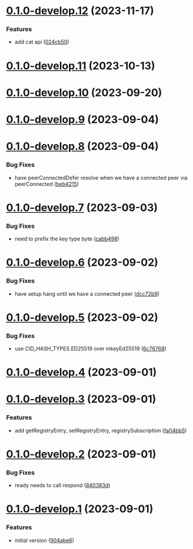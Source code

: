 # [0.1.0-develop.12](https://git.lumeweb.com/LumeWeb/kernel-s5/compare/v0.1.0-develop.11...v0.1.0-develop.12) (2023-11-17)


### Features

* add cat api ([024cb50](https://git.lumeweb.com/LumeWeb/kernel-s5/commit/024cb507d14ca9cf722dbebc428e56b5ea63cbac))

# [0.1.0-develop.11](https://git.lumeweb.com/LumeWeb/kernel-s5/compare/v0.1.0-develop.10...v0.1.0-develop.11) (2023-10-13)

# [0.1.0-develop.10](https://git.lumeweb.com/LumeWeb/kernel-s5/compare/v0.1.0-develop.9...v0.1.0-develop.10) (2023-09-20)

# [0.1.0-develop.9](https://git.lumeweb.com/LumeWeb/kernel-s5/compare/v0.1.0-develop.8...v0.1.0-develop.9) (2023-09-04)

# [0.1.0-develop.8](https://git.lumeweb.com/LumeWeb/kernel-s5/compare/v0.1.0-develop.7...v0.1.0-develop.8) (2023-09-04)


### Bug Fixes

* have peerConnectedDefer resolve when we have a connected peer via peerConnected ([beb4215](https://git.lumeweb.com/LumeWeb/kernel-s5/commit/beb42152b829196af26fc70f3189e8ade651c717))

# [0.1.0-develop.7](https://git.lumeweb.com/LumeWeb/kernel-s5/compare/v0.1.0-develop.6...v0.1.0-develop.7) (2023-09-03)


### Bug Fixes

* need to prefix the key type byte ([cabb498](https://git.lumeweb.com/LumeWeb/kernel-s5/commit/cabb498ac0e0f3322dc69a02b242bf5e498e843a))

# [0.1.0-develop.6](https://git.lumeweb.com/LumeWeb/kernel-s5/compare/v0.1.0-develop.5...v0.1.0-develop.6) (2023-09-02)


### Bug Fixes

* have setup hang until we have a connected peer ([dcc72b9](https://git.lumeweb.com/LumeWeb/kernel-s5/commit/dcc72b9cec9e7e97d3bdbcc1449fae2ae9b04552))

# [0.1.0-develop.5](https://git.lumeweb.com/LumeWeb/kernel-s5/compare/v0.1.0-develop.4...v0.1.0-develop.5) (2023-09-02)


### Bug Fixes

* use CID_HASH_TYPES.ED25519 over mkeyEd25519 ([6c76768](https://git.lumeweb.com/LumeWeb/kernel-s5/commit/6c76768fe0f735d49f13cbd13b5682dd990e088c))

# [0.1.0-develop.4](https://git.lumeweb.com/LumeWeb/kernel-s5/compare/v0.1.0-develop.3...v0.1.0-develop.4) (2023-09-01)

# [0.1.0-develop.3](https://git.lumeweb.com/LumeWeb/kernel-s5/compare/v0.1.0-develop.2...v0.1.0-develop.3) (2023-09-01)


### Features

* add getRegistryEntry, setRegistryEntry, registrySubscription ([fa04bb5](https://git.lumeweb.com/LumeWeb/kernel-s5/commit/fa04bb5e3066ed8efba083db55f31145c21f41ee))

# [0.1.0-develop.2](https://git.lumeweb.com/LumeWeb/kernel-s5/compare/v0.1.0-develop.1...v0.1.0-develop.2) (2023-09-01)


### Bug Fixes

* ready needs to call respond ([840383d](https://git.lumeweb.com/LumeWeb/kernel-s5/commit/840383d7c87037134bdc5603891c468960282fc5))

# [0.1.0-develop.1](https://git.lumeweb.com/LumeWeb/kernel-s5/compare/v0.0.1...v0.1.0-develop.1) (2023-09-01)


### Features

* initial version ([904abe6](https://git.lumeweb.com/LumeWeb/kernel-s5/commit/904abe6abd8ba91f42d77722cdfae168629cf5db))
